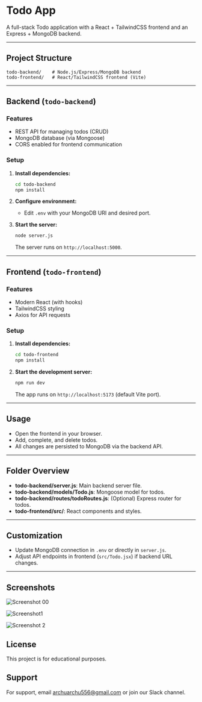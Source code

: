 # Todo App

A full-stack Todo application with a React + TailwindCSS frontend and an Express + MongoDB backend.

---

## Project Structure

```
todo-backend/    # Node.js/Express/MongoDB backend
todo-frontend/   # React/TailwindCSS frontend (Vite)
```
---

## Backend (`todo-backend`)

### Features

- REST API for managing todos (CRUD)
- MongoDB database (via Mongoose)
- CORS enabled for frontend communication

### Setup

1. **Install dependencies:**
   ```sh
   cd todo-backend
   npm install
   ```

2. **Configure environment:**
   - Edit `.env` with your MongoDB URI and desired port.

3. **Start the server:**
   ```sh
   node server.js
   ```
   The server runs on `http://localhost:5000`.

---

## Frontend (`todo-frontend`)

### Features

- Modern React (with hooks)
- TailwindCSS styling
- Axios for API requests

### Setup

1. **Install dependencies:**
   ```sh
   cd todo-frontend
   npm install
   ```

2. **Start the development server:**
   ```sh
   npm run dev
   ```
   The app runs on `http://localhost:5173` (default Vite port).

---

## Usage

- Open the frontend in your browser.
- Add, complete, and delete todos.
- All changes are persisted to MongoDB via the backend API.

---

## Folder Overview

- **todo-backend/server.js**: Main backend server file.
- **todo-backend/models/Todo.js**: Mongoose model for todos.
- **todo-backend/routes/todoRoutes.js**: (Optional) Express router for todos.
- **todo-frontend/src/**: React components and styles.

---

## Customization

- Update MongoDB connection in `.env` or directly in `server.js`.
- Adjust API endpoints in frontend (`src/Todo.jsx`) if backend URL changes.

---
## Screenshots
![Screenshot 00](https://github.com/user-attachments/assets/adc24148-9d63-47c4-9eaa-5b7b3638a0c9)

![Screenshot1](https://github.com/user-attachments/assets/88a7e3c4-55ce-4726-8728-1e1322f1d9d4)

![Screenshot 2](https://github.com/user-attachments/assets/74c97d52-540c-40f5-a8cb-87ed0b823d42)



## License

This project is for educational purposes.


 



## Support

For support, email archuarchu556@gmail.com or join our Slack channel.
